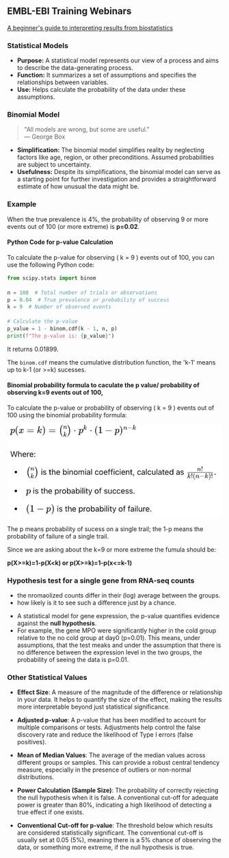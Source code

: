 ## EMBL-EBI Training Webinars

[A beginner's guide to interpreting results from biostatistics](https://www.ebi.ac.uk/training/events/beginners-guide-interpreting-results-biostatistics/)
### Statistical Models

- **Purpose:** A statistical model represents our view of a process and aims to describe the data-generating process.
- **Function:** It summarizes a set of assumptions and specifies the relationships between variables.
- **Use:** Helps calculate the probability of the data under these assumptions.

### Binomial Model

> "All models are wrong, but some are useful."  
> — George Box

- **Simplification:** The binomial model simplifies reality by neglecting factors like age, region, or other preconditions. Assumed probabilities are subject to uncertainty.
- **Usefulness:** Despite its simplifications, the binomial model can serve as a starting point for further investigation and provides a straightforward estimate of how unusual the data might be.

### Example

When the true prevalence is 4%, the probability of observing 9 or more events out of 100 (or more extreme) is **p=0.02**.

#### Python Code for p-value Calculation

To calculate the p-value for observing \( k = 9 \) events out of 100, you can use the following Python code:

```python
from scipy.stats import binom

n = 100  # Total number of trials or observations
p = 0.04  # True prevalence or probability of success
k = 9  # Number of observed events

# Calculate the p-value
p_value = 1 - binom.cdf(k - 1, n, p)
print(f"The p-value is: {p_value}")
```
It returns 0.01899.

The `binom.cdf` means the cumulative distribution function, the 'k-1' means up to k-1 (or >=k) sucesses.

#### Binomial probability formula to caculate the p value/ probability of observing k=9 events out of 100,

To calculate the p-value or probability of observing \( k = 9 \) events out of 100 using the binomial probability formula:


![binomial_probability_formula](images/binomial_probability_formula.png)

The p means probability of sucess on a single trail; the 1-p means the probability of failure of a single trail.

Since we are asking about the k=9 or more extreme
the fumula should be:

**p(X>=k)=1-p(X<k) or p(X>=k)=1-p(x<=k-1)**

### Hypothesis test for a single gene from RNA-seq counts

- the nromaolized counts differ in their (log) average between the groups.
- how likely is it to see such a difference just by a chance.

* A statistical model for gene expression, the p-value quantifies evidence against the **null hypothesis**.
* For example, the gene MPO were significantly higher in the cold group relative to the no cold group at day0 (p=0.01).
  This means, under assumptions, that the test meaks and under the assumption that there is no difference between the expression level in the two groups, the probability of seeing the data is p=0.01.

### Other Statistical Values

- **Effect Size**: A measure of the magnitude of the difference or relationship in your data. It helps to quantify the size of the effect, making the results more interpretable beyond just statistical significance.

- **Adjusted p-value**: A p-value that has been modified to account for multiple comparisons or tests. Adjustments help control the false discovery rate and reduce the likelihood of Type I errors (false positives).

- **Mean of Median Values**: The average of the median values across different groups or samples. This can provide a robust central tendency measure, especially in the presence of outliers or non-normal distributions.

- **Power Calculation (Sample Size)**: The probability of correctly rejecting the null hypothesis when it is false. A conventional cut-off for adequate power is greater than 80%, indicating a high likelihood of detecting a true effect if one exists.

- **Conventional Cut-off for p-value**: The threshold below which results are considered statistically significant. The conventional cut-off is usually set at 0.05 (5%), meaning there is a 5% chance of observing the data, or something more extreme, if the null hypothesis is true.



